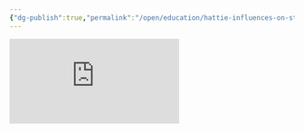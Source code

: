 ```yaml
---
{"dg-publish":true,"permalink":"/open/education/hattie-influences-on-student-achievement/","dgHomeLink":true,"dgPassFrontmatter":false}
---
```




![Hattie](http://garyhollingsbee.com/digigarden/assets/Hattie_Influences_on_Student_Achievement.pdf)

